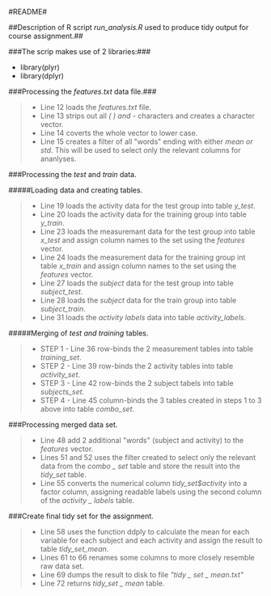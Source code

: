 
#README#


##Description of R script *run_analysis.R* used to produce tidy output for course assignment.##


###The scrip makes use of 2 libraries:###

*	library(plyr)
*	library(dplyr)

###Processing the *features.txt* data file.###

> * Line 12 loads the *features.txt* file.
> * Line 13 strips out all *( ) and -* characters and creates a character vector.
> * Line 14 coverts the whole vector to lower case.
> * Line 15 creates a filter of all "words" ending with either *mean or std*.  This will be 
> used to select only the relevant columns for ananlyses.


###Processing the *test* and *train* data.

#####Loading data and creating tables.

>  * Line 19 loads the activity data for the test group into table *y_test*.
>  * Line 20 loads the activity data for the training group into table *y_train*.
>  * Line 23 loads the measuremant data for the test group into table *x_test* and assign 
>  column names to the set using the *features* vector.
>  * Line 24 loads the measurement data for the training group int table *x_train* and assign 
>  column names to the set using the *features* vector.
> * Line 27 loads the *subject* data for the test group into table *subject_test*.
> * Line 28 loads the *subject* data for the train group into table *subject_train*.
> * Line 31 loads the *activity labels* data into table *activity_labels*.

#####Merging of *test and training* tables.

> * STEP 1 - Line 36 row-binds the 2 measurement tables into table *training_set*.
> * STEP 2 - Line 39 row-binds the 2 activity tables into table *activity_set*.
> * STEP 3 - Line 42 row-binds the 2 subject tabels into table *subjects_set*.
> * STEP 4 - Line 45 column-binds the 3 tables created in steps 1 to 3 above into table 
> *combo_set*.

###Processing merged data set.

> * Line 48 add 2 additional "words" (subject and activity) to the *features* vector.
> * Lines 51 and 52 uses the filter created to select only the relevant data from the 
> *combo _ set* table and store the result into the *tidy_set* table.
> * Line 55 converts the numerical column *tidy_set$activity* into a factor column, assigning 
> readable labels using the second column of the *activity _ labels* table.

###Create final tidy set for the assignment.

> * Line 58 uses the function ddply to calculate the mean for each variable for each subject and each activity 
> and assign the result to table *tidy_set_mean*.
> * Lines 61 to 66 renames some columns to more closely resemble raw data set.
> * Line 69 dumps the result to disk to file *"tidy _ set _ mean.txt"*
> * Line 72 returns *tidy_set _ mean* table. 

